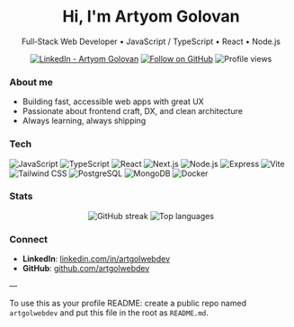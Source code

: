 <div align="center">

# Hi, I'm Artyom Golovan

Full‑Stack Web Developer • JavaScript / TypeScript • React • Node.js

[![LinkedIn - Artyom Golovan](https://img.shields.io/badge/LinkedIn-Artyom%20Golovan-0A66C2?style=for-the-badge&logo=linkedin&logoColor=white)](https://il.linkedin.com/in/artgolwebdev)
[![Follow on GitHub](https://img.shields.io/github/followers/artgolwebdev?style=for-the-badge&logo=github&label=Follow&color=181717)](https://github.com/artgolwebdev?tab=followers)
![Profile views](https://komarev.com/ghpvc/?username=artgolwebdev&style=for-the-badge&color=blueviolet)

</div>

### About me

- Building fast, accessible web apps with great UX
- Passionate about frontend craft, DX, and clean architecture
- Always learning, always shipping

### Tech

<div align="left">

![JavaScript](https://img.shields.io/badge/JavaScript-F7DF1E?style=for-the-badge&logo=javascript&logoColor=000)
![TypeScript](https://img.shields.io/badge/TypeScript-3178C6?style=for-the-badge&logo=typescript&logoColor=fff)
![React](https://img.shields.io/badge/React-20232a?style=for-the-badge&logo=react&logoColor=61DAFB)
![Next.js](https://img.shields.io/badge/Next.js-000000?style=for-the-badge&logo=nextdotjs&logoColor=fff)
![Node.js](https://img.shields.io/badge/Node.js-339933?style=for-the-badge&logo=nodedotjs&logoColor=fff)
![Express](https://img.shields.io/badge/Express-000000?style=for-the-badge&logo=express&logoColor=fff)
![Vite](https://img.shields.io/badge/Vite-646CFF?style=for-the-badge&logo=vite&logoColor=fff)
![Tailwind CSS](https://img.shields.io/badge/Tailwind-38BDF8?style=for-the-badge&logo=tailwindcss&logoColor=fff)
![PostgreSQL](https://img.shields.io/badge/PostgreSQL-4169E1?style=for-the-badge&logo=postgresql&logoColor=fff)
![MongoDB](https://img.shields.io/badge/MongoDB-47A248?style=for-the-badge&logo=mongodb&logoColor=fff)
![Docker](https://img.shields.io/badge/Docker-2496ED?style=for-the-badge&logo=docker&logoColor=fff)

</div>

### Stats

<div align="center">

<img src="https://streak-stats.demolab.com?user=artgolwebdev&theme=tokyonight&hide_border=true" alt="GitHub streak" />

<img src="https://github-readme-stats.vercel.app/api/top-langs/?username=artgolwebdev&layout=compact&theme=tokyonight&hide_border=true" alt="Top languages" />

</div>

### Connect

- **LinkedIn**: [linkedin.com/in/artgolwebdev](https://il.linkedin.com/in/artgolwebdev)
- **GitHub**: [github.com/artgolwebdev](https://github.com/artgolwebdev)

—

To use this as your profile README: create a public repo named `artgolwebdev` and put this file in the root as `README.md`.

